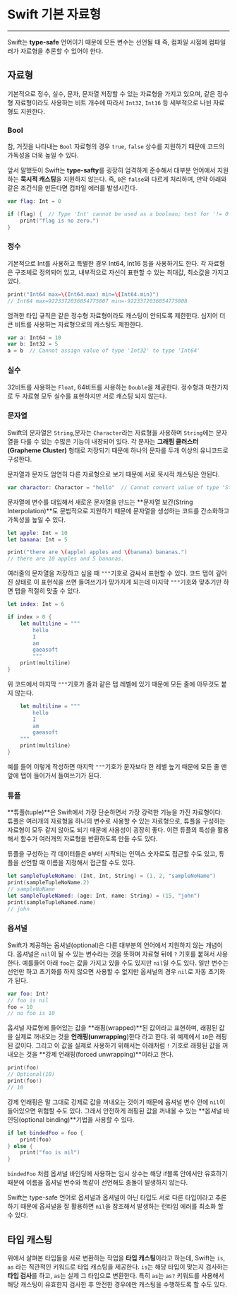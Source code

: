 # Swift 기본 자료형

---

Swift는 **type-safe** 언어이기 때문에 모든 변수는 선언될 때 즉, 컴파일 시점에 컴파일러가 자료형을 추론할 수 있어야 한다. 

## 자료형

기본적으로 정수, 실수, 문자, 문자열 저장할 수 있는 자료형을 가지고 있으며, 같은 정수형 자료형이라도 사용하는 비트 개수에 따라서 `Int32`, `Int16` 등 세부적으로 나뉜 자료형도 지원한다. 

### Bool

참, 거짓을 나타내는 `Bool` 자료형의 경우 `true`, `false` 상수를 지원하기 때문에 코드의 가독성을 더욱 높일 수 있다.

앞서 말했듯이 Swift는 **type-safty**를 굉장히 엄격하게 준수해서 대부분 언어에서 지원하는 **묵시적 캐스팅**을 지원하지 않는다. 즉, `0`은 `false`와 다르게 처리하며, 만약 아래와 같은 조건식을 만든다면 컴파일 에러를 발생시킨다.

```swift
var flag: Int = 0

if (flag) {  // Type 'Int' cannot be used as a boolean; test for '!= 0' instead
	print("flag is no zero.")
}
```

### 정수

기본적으로 Int를 사용하고 특별한 경우 Int64, Int16 등을 사용하기도 한다. 각 자료형은 구조체로 정의되어 있고, 내부적으로 자신이 표현할 수 있는 최대값, 최소값을 가지고 있다.

```swift
print("Int64 max=\(Int64.max) min=\(Int64.min)")
// Int64 max=9223372036854775807 min=-9223372036854775808
```

엄격한 타입 규칙은 같은 정수형 자료형이라도 캐스팅이 안되도록 제한한다. 심지어 더 큰 비트를 사용하는 자료형으로의 캐스팅도 제한한다.

```swift
var a: Int64 = 10
var b: Int32 = 5
a = b  // Cannot assign value of type 'Int32' to type 'Int64'
```

### 실수

32비트를 사용하는 `Float`, 64비트를 사용하는 `Double`을 제공한다. 정수형과 마찬가지로 두 자료형 모두 실수를 표현하지만 서로 캐스팅 되지 않는다.

### 문자열

Swift의 문자열은 `String`,문자는 `Character`라는 자료형을 사용하며 `String`에는 문자열을 다룰 수 있는 수많은 기능이 내장되어 있다. 각 문자는 **그래핌 클러스터(Grapheme Cluster)** 형태로 저장되기 때문에 하나의 문자를 두개 이상의 유니코드로 구성한다.

문자열과 문자도 엄연히 다른 자료형으로 보기 때문에 서로 묵시적 캐스팅은 안된다.

```swift
var charactor: Charactor = "hello"  // Cannot convert value of type 'String' to specified type 'Character'
```

문자열에 변수를 대입해서 새로운 문자열을 만드는 **문자열 보간(String Interpolation)**도 문법적으로 지원하기 때문에 문자열을 생성하는 코드를 간소화하고 가독성을 높일 수 있다.

```swift
let apple: Int = 10
let banana: Int = 5

print("there are \(apple) apples and \(banana) bananas.")
// there are 10 apples and 5 bananas.
```

여러줄의 문자열을 저장하고 싶을 때 `"""`기호로 감싸서 표현할 수 있다. 코드 탭이 깊어진 상태로 이 표현식을 쓰면 들여쓰기가 망가지게 되는데 마지막 `"""`기호와 맞추기만 하면 탭을 적절히 맞출 수 있다.

```swift
let index: Int = 6

if index > 0 {
    let multiline = """
        hello
        I
        am
        gaeasoft
        """
    print(multiline)
}
```

위 코드에서 마지막 `"""`기호가 줄과 같은 탭 레벨에 있기 때문에 모든 줄에 아무것도 붙지 않는다.

```swift
    let multiline = """
        hello
        I
        am
        gaeasoft
    """
    print(multiline)
}
```

예를 들어 이렇게 작성하면 마지막 `"""`기호가 문자보다 한 레벨 높기 때문에 모든 줄 맨 앞에 탭이 들어가서 들여쓰기가 된다.

### 튜플

**튜플(tuple)**은 Swift에서 가장 단순하면서 가장 강력한 기능을 가진 자료형이다. 튜플은 여러개의 자료형을 하나의 변수로 사용할 수 있는 자료형으로, 튜플을 구성하는 자료형이 모두 같지 않아도 되기 때문에 사용성이 굉장히 좋다. 이런 튜플의 특성을 활용해서 함수가 여러개의 자료형을 반환하도록 만들 수도 있다. 

튜플을 구성하는 각 데이터들은 `0`부터 시작되는 인덱스 숫자로도 접근할 수도 있고, 튜플을 선언할 때 이름을 지정해서 접근할 수도 있다.

```swift
let sampleTupleNoName: (Int, Int, String) = (1, 2, "sampleNoName")
print(sampleTupleNoName.2)
// sampleNoName
let sampleTupleNamed: (age: Int, name: String) = (15, "john")
print(sampleTupleNamed.name)
// john
```

### 옵셔널

Swift가 제공하는 옵셔널(optional)은 다른 대부분의 언어에서 지원하지 않는 개념이다. 옵셔널은 `nil`이 될 수 있는 변수라는 것을 뜻하며 자료형 뒤에 `?` 기호를 붙혀서 사용한다. 예를들어 아래 `foo`는 값을 가지고 있을 수도 있지만 `nil`일 수도 있다. 일반 변수는 선언만 하고 초기화를 하지 않으면 사용할 수 없지만 옵셔널의 경우 `nil`로 자동 초기화가 된다.

```swift
var foo: Int?
// foo is nil
foo = 10
// no foo is 10
```

옵셔널 자료형에 들어있는 값을 **래핑(wrapped)**된 값이라고 표현하며, 래핑된 값을 실제로 꺼내오는 것을 **언래핑(unwrapping**)한다 라고 한다. 위 예제에서 `10`은 래핑된 값이다. 그리고 이 값을 실제로 사용하기 위해서는 아래처럼 `!` 기호로 래핑된 값을 꺼내오는 것을 **강제 언래핑(forced unwrapping)**이라고 한다.

```swift
print(foo)
// Optional(10)
print(foo!)
// 10
```

강제 언래핑은 말 그대로 강제로 값을 꺼내오는 것이기 때문에 옵셔널 변수 안에 `nil`이 들어있으면 위험할 수도 있다. 그래서 안전하게 래핑된 값을 꺼내올 수 있는 **옵셔널 바인딩(optional binding)**기법을 사용할 수 있다.

```swift
if let bindedFoo = foo {
    print(foo)
} else {
    print("foo is nil")
}
```

`bindedFoo` 처럼 옵셔널 바인딩에 사용하는 임시 상수는 해당 if블록 안에서만 유효하기 때문에 이름을 옵셔널 변수와 똑같이 선언해도 충돌이 발생하지 않는다.

Swift는 type-safe 언어로 옵셔널과 옵셔널이 아닌 타입도 서로 다른 타입이라고 추론하기 때문에 옵셔널을 잘 활용하면 `nil`을 참조해서 발생하는 런타임 에러를 최소화 할 수 있다.

## 타입 캐스팅

위에서 살펴본 타입들을 서로 변환하는 작업을 **타입 캐스팅**이라고 하는데, Swift는 `is`, `as` 라는 직관적인 키워드로 타입 캐스팅을 제공한다. `is`는 해당 타입이 맞는지 검사하는 **타입 검사**를 하고, `as`는 실제 그 타입으로 변환한다. 특히 `as`는 `as?` 키워드를 사용해서 해당 캐스팅이 유효한지 검사한 후 안전한 경우에만 캐스팅을 수행하도록 할 수도 있다.

